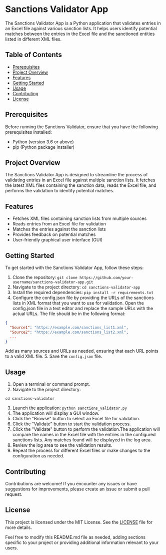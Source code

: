 # Sanctions Validator App

The Sanctions Validator App is a Python application that validates entries in an Excel file against various sanction lists. It helps users identify potential matches between the entries in the Excel file and the sanctioned entities listed in different XML files.

## Table of Contents

- [Prerequisites](#prerequisites)
- [Project Overview](#project-overview)
- [Features](#features)
- [Getting Started](#getting-started)
- [Usage](#usage)
- [Contributing](#contributing)
- [License](#license)

## Prerequisites
Before running the Sanctions Validator, ensure that you have the following prerequisites installed:

- Python (version 3.6 or above)
- pip (Python package installer)
## Project Overview

The Sanctions Validator App is designed to streamline the process of validating entries in an Excel file against multiple sanction lists. It fetches the latest XML files containing the sanction data, reads the Excel file, and performs the validation to identify potential matches.

## Features

- Fetches XML files containing sanction lists from multiple sources
- Reads entries from an Excel file for validation
- Matches the entries against the sanction lists
- Provides feedback on potential matches
- User-friendly graphical user interface (GUI)

## Getting Started

To get started with the Sanctions Validator App, follow these steps:

1. Clone the repository: `git clone https://github.com/your-username/sanctions-validator-app.git`
2. Navigate to the project directory: `cd sanctions-validator-app`
3. Install the required dependencies: `pip install -r requirements.txt`
4. Configure the config.json file by providing the URLs of the sanctions lists in XML format that you want to use for validation. Open the config.json file in a text editor and replace the sample URLs with the actual URLs. The file should be in the following format:
```json
{
  "Source1": "https://example.com/sanctions_list1.xml",
  "Source2": "https://example.com/sanctions_list2.xml",
  ...
}
```
Add as many sources and URLs as needed, ensuring that each URL points to a valid XML file.
5. Save the `config.json` file.

## Usage

1. Open a terminal or command prompt.
2. Navigate to the project directory:
```shell
cd sanctions-validator
```
3. Launch the application: `python sanctions_validator.py`
4. The application will display a GUI window.
5. Click the "Browse" button to select an Excel file for validation.
6. Click the "Validate" button to start the validation process.
7. Click the "Validate" button to perform the validation.The application will compare the names in the Excel file with the entries in the configured sanctions lists. Any matches found will be displayed in the log area.
8. Review the log area to see the validation results.
9. Repeat the process for different Excel files or make changes to the configuration as needed.

## Contributing

Contributions are welcome! If you encounter any issues or have suggestions for improvements, please create an issue or submit a pull request.

## License

This project is licensed under the MIT License. See the [LICENSE](LICENSE) file for more details.

Feel free to modify this README.md file as needed, adding sections specific to your project or providing additional information relevant to your users.
